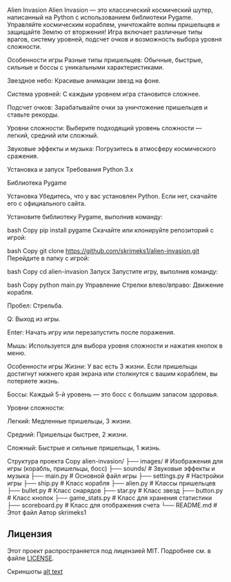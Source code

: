 Alien Invasion
Alien Invasion — это классический космический шутер, написанный на Python с использованием библиотеки Pygame. Управляйте космическим кораблем, уничтожайте волны пришельцев и защищайте Землю от вторжения! Игра включает различные типы врагов, систему уровней, подсчет очков и возможность выбора уровня сложности.

Особенности игры
Разные типы пришельцев: Обычные, быстрые, сильные и боссы с уникальными характеристиками.

Звездное небо: Красивые анимации звезд на фоне.

Система уровней: С каждым уровнем игра становится сложнее.

Подсчет очков: Зарабатывайте очки за уничтожение пришельцев и ставьте рекорды.

Уровни сложности: Выберите подходящий уровень сложности — легкий, средний или сложный.

Звуковые эффекты и музыка: Погрузитесь в атмосферу космического сражения.

Установка и запуск
Требования
Python 3.x

Библиотека Pygame

Установка
Убедитесь, что у вас установлен Python. Если нет, скачайте его с официального сайта.

Установите библиотеку Pygame, выполнив команду:

bash
Copy
pip install pygame
Скачайте или клонируйте репозиторий с игрой:

bash
Copy
git clone https://github.com/skrimeks1/alien-invasion.git
Перейдите в папку с игрой:

bash
Copy
cd alien-invasion
Запуск
Запустите игру, выполнив команду:

bash
Copy
python main.py
Управление
Стрелки влево/вправо: Движение корабля.

Пробел: Стрельба.

Q: Выход из игры.

Enter: Начать игру или перезапустить после поражения.

Мышь: Используется для выбора уровня сложности и нажатия кнопок в меню.

Особенности игры
Жизни: У вас есть 3 жизни. Если пришельцы достигнут нижнего края экрана или столкнутся с вашим кораблем, вы потеряете жизнь.

Боссы: Каждый 5-й уровень — это босс с большим запасом здоровья.

Уровни сложности:

Легкий: Медленные пришельцы, 3 жизни.

Средний: Пришельцы быстрее, 2 жизни.

Сложный: Быстрые и сильные пришельцы, 1 жизнь.

Структура проекта
Copy
alien-invasion/
├── images/              # Изображения для игры (корабль, пришельцы, босс)
├── sounds/              # Звуковые эффекты и музыка
├── main.py              # Основной файл игры
├── settings.py          # Настройки игры
├── ship.py              # Класс корабля
├── alien.py             # Классы пришельцев
├── bullet.py            # Класс снарядов
├── star.py              # Класс звезд
├── button.py            # Класс кнопок
├── game_stats.py        # Класс для хранения статистики
├── scoreboard.py        # Класс для отображения счета
└── README.md            # Этот файл
Автор
skrimeks1

## Лицензия
Этот проект распространяется под лицензией MIT. Подробнее см. в файле [LICENSE](LICENSE).

Скриншоты
[alt text](screenshot.png)
